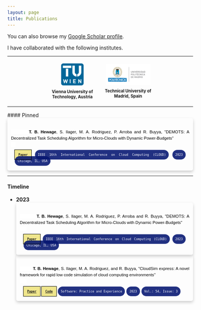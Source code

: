 ```yaml
---
layout: page
title: Publications
---
```

You can also browse my [Google Scholar profile](https://scholar.google.com/citations?user=x7ilUIsAAAAJ&hl=en&oi=ao).

I have collaborated with the following institutes.
<hr>
<div class="parent-div">
  <div class="child-div" style="width: 30%;">
    <div>
      <img src="/assets/img/tu-wien-logo.png" alt="Avatar" style="width: 40%; padding: 5px; display: block;margin-left: auto;margin-right: auto;">
    </div>
    <div style="padding: 5px; font-size: 0.8em; text-align: center">
      <strong>Vienna University of Technology, Austria</strong>
    </div>
  </div>
  <div class="child-div" style="width: 30%;">
    <div>
      <img src="/assets/img/upm-logo.png" alt="Avatar" style="width: 80%; padding: 5px; display: block;margin-left: auto;margin-right: auto;">
    </div>
    <div style="padding: 5px; font-size: 0.8em; text-align: center">
      <strong>Technical University of Madrid, Spain</strong>
    </div>
  </div>
</div>
<hr>
#### Pinned

<div class="card padded-div">
    <code style="font-size: 0.8em; color: black; background-color: white; font-family: sans-serif">
        <strong>T. B. Hewage</strong>, S. Ilager, M. A. Rodriguez, P. Arroba and R. Buyya, "DEMOTS: A Decentralized Task Scheduling Algorithm for Micro-Clouds with Dynamic Power-Budgets"
    </code>
    <div class="padded-div">
        <span class="artifact paper"><a href="https://ieeexplore.ieee.org/document/10255015">Paper</a></span>
        <span class="label venue">IEEE 16th International Conference on Cloud Computing (CLOUD)</span>
        <span class="label year">2023</span>
        <span class="label location">Chicago, IL, USA</span>
    </div>
</div>
<hr>

#### Timeline

- **2023**
    <div class="card padded-div">
        <code style="font-size: 0.8em; color: black; background-color: white; font-family: sans-serif">
            <strong>T. B. Hewage</strong>, S. Ilager, M. A. Rodriguez, P. Arroba and R. Buyya, "DEMOTS: A Decentralized Task Scheduling Algorithm for Micro-Clouds with Dynamic Power-Budgets"
        </code>
        <div class="padded-div">
            <span class="artifact paper"><a href="https://ieeexplore.ieee.org/document/10255015">Paper</a></span>
            <span class="label venue">IEEE 16th International Conference on Cloud Computing (CLOUD)</span>
            <span class="label year">2023</span>
            <span class="label location">Chicago, IL, USA</span>
        </div>
    </div>
    <div class="card padded-div">
        <code style="font-size: 0.8em; color: black; background-color: white; font-family: sans-serif">
            <strong>T. B. Hewage</strong>, S. Ilager, M. A. Rodriguez, and R. Buyya, "CloudSim express: A novel framework for rapid low code simulation of cloud computing environments"
        </code>
        <div class="padded-div">
            <span class="artifact paper"><a href="https://onlinelibrary.wiley.com/doi/10.1002/spe.3290">Paper</a></span>
            <span class="artifact paper"><a href="https://github.com/Cloudslab/cloudsim-express">Code</a></span>
            <span class="label venue">Software: Practice and Experience</span>
            <span class="label year">2023</span>
            <span class="label location">Vol.: 54, Issue: 3</span>
        </div>
    </div>

<style>
    .label {
        color: white;
        padding: 8px;
        background: inherit;
        font-family: monospace;
        font-size: 0.6em;
        border-radius: 20px;
    }
    .artifact {
        color: blue;
        padding: 8px;
        padding-left: 10px;
        padding-right: 10px;
        font-family: monospace;
        font-size: 0.6em;
        font-weight: bold;
        outline: black solid 0.1em;
    }
    .artifact:hover {
      font-size: 0.8em;
      outline-width: 0.2em;  
      background-color:white;
      transition: 0.1s;
    }
    .venue {background-color: rgba(6,23,114,0.89);} /* Green */
    .year {background-color: rgba(6,23,114,0.89);} /* Blue */
    .location {background-color: rgba(6,23,114,0.89);} /* Blue */
    .paper {background-color: khaki;} /* Blue */
    .code {background-color: lightseagreen;} /* Blue */

    .card {
      box-shadow: 0 4px 8px 0 rgba(0,0,0,0.2);
      transition: 2s;
      border-radius: 5px; /* 5px rounded corners */
      text-align: justify;
    }
    /* On mouse-over, add a deeper shadow */
    .card:hover {
      box-shadow: 0 8px 16px 0 rgba(0,0,0,0.2);
    }
    .padded-div {
      padding: 10px;
    }
    .parent-div {
      display: flex;
      flex-wrap: wrap;
      /* for horizontal aligning of child divs */
      justify-content: center;
      /* for vertical aligning */
      align-items: center;
    }
    
    .child-div {
      width: /* yoursize for each div */
      ;
    }
</style>
